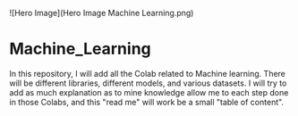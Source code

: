 ![Hero Image](Hero Image Machine Learning.png)
# Machine_Learning

In this repository, I will add all the Colab related to Machine learning.
There will be different libraries, different models, and various datasets.
I will try to add as much explanation as to mine knowledge allow me to each step done in those Colabs, and this "read me" will work be a small  "table of content". 
